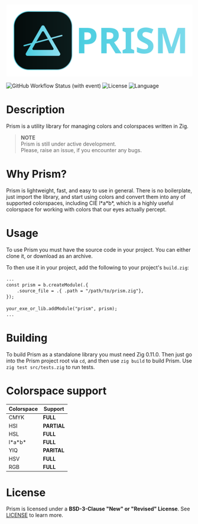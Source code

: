 <img src="common/assets/Prism_Banner.svg"/>

![GitHub Workflow Status (with event)](https://img.shields.io/github/actions/workflow/status/nitrogenez/prism/ci.yml?style=flat-square&logo=github&labelColor=040b0b&color=8fdff0)
![License](https://img.shields.io/github/license/nitrogenez/prism?style=flat-square&logo=freebsd&labelColor=040b0b&color=8fdff0)
![Language](https://img.shields.io/badge/_-pure_zig-blue?style=flat-square&logo=zig&logoColor=white&labelColor=040b0b&color=8fdff0)

# Description

Prism is a utility library for managing colors and colorspaces written in Zig.  

> **NOTE**  
> Prism is still under active development.  
> Please, raise an issue, if you encounter any bugs.

# Why Prism?
Prism is lightweight, fast, and easy to use in general. There is no boilerplate, just import the library, and start using colors and convert them into any of supported colorspaces, including CIE l\*a\*b\*, which is a highly useful colorspace for working with colors that our eyes actually percept.

# Usage
To use Prism you must have the source code in your project. You can either clone it, or download as an archive.  

To then use it in your project, add the following to your project's `build.zig`:

```zig
...
const prism = b.createModule(.{
    .source_file = .{ .path = "/path/to/prism.zig"},
});

your_exe_or_lib.addModule("prism", prism);
...
```

# Building
To build Prism as a standalone library you must need Zig 0.11.0. Then just go into the Prism project root via `cd`, and then use `zig build` to build Prism. Use `zig test src/tests.zig` to run tests.

# Colorspace support
| Colorspace | Support     |
| ---------- | ----------- |
| CMYK       | **FULL**    |
| HSI        | **PARTIAL** |
| HSL        | **FULL**    |
| l\*a\*b\*  | **FULL**    |
| YIQ        | **PARITAL** |
| HSV        | **FULL**    |
| RGB        | **FULL**    |

# License
Prism is licensed under a **BSD-3-Clause "New" or "Revised" License**. See [LICENSE](LICENSE) to learn more.
